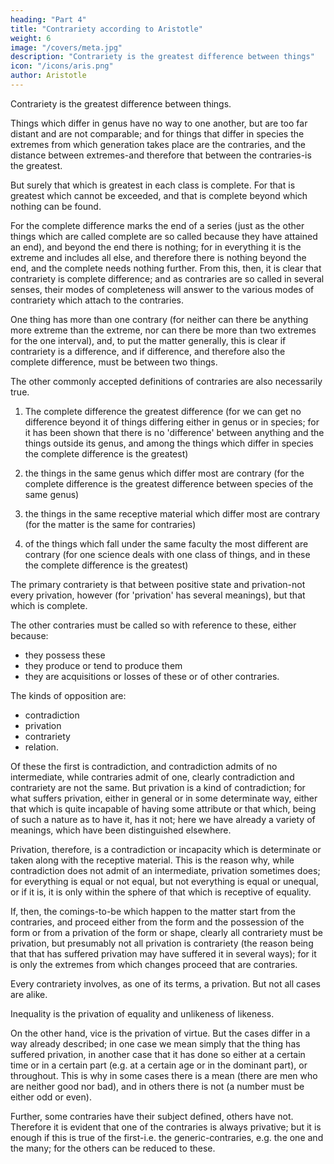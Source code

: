 ```yaml
---
heading: "Part 4"
title: "Contrariety according to Aristotle"
weight: 6
image: "/covers/meta.jpg"
description: "Contrariety is the greatest difference between things"
icon: "/icons/aris.png"
author: Aristotle
---
```




Contrariety is the greatest difference between things. 

Things which differ in genus have no way to one another, but are too far distant and are not comparable; and for things that differ in species the extremes from which generation takes place are the contraries, and the distance between extremes-and therefore that between the contraries-is the greatest.

But surely that which is greatest in each class is complete. For that is greatest which cannot be exceeded, and that is complete beyond which nothing can be found. 

For the complete difference marks the end of a series (just as the other things which are called complete are so called because they have attained an end), and beyond the end there is nothing; for in everything it is the extreme and includes all else, and therefore there is nothing beyond the end, and the complete needs nothing further. From this, then, it is clear that contrariety is complete difference; and as contraries are so called in several senses, their modes of completeness will answer to the various modes of contrariety which attach to the contraries.

One thing has more than one contrary (for neither can there be anything more extreme than the extreme, nor can there be more than two extremes for the one interval), and, to put the matter generally, this is clear if contrariety is a difference, and if difference, and therefore also the complete difference, must be between two things.

The other commonly accepted definitions of contraries are also necessarily true. 

1. The complete difference the greatest difference (for we can get no difference beyond it of things differing either in genus or in species; for it has been shown that there is no 'difference' between anything and the things outside its genus, and among the things which differ in species the complete difference is the greatest)

2. the things in the same genus which differ most are contrary (for the complete difference is the greatest difference between species of the same genus)

3. the things in the same receptive material which differ most are contrary (for the matter is the same for contraries)

4. of the things which fall under the same faculty the most different are contrary (for one science deals with one class of things, and in these the complete difference is the greatest)

The primary contrariety is that between positive state and privation-not every privation, however (for 'privation' has several meanings), but that which is complete.

The other contraries must be called so with reference to these, either because:
- they possess these
- they produce or tend to produce them
- they are acquisitions or losses of these or of other contraries. 


The kinds of opposition are:
- contradiction
- privation
- contrariety
- relation. 

Of these the first is contradiction, and contradiction admits of no intermediate, while contraries admit of one, clearly contradiction and contrariety are not the same. But privation is a kind of contradiction; for what suffers privation, either in general or in some determinate way, either that which is quite incapable of having some attribute or that which, being of such a nature as to have it, has it not; here we have already a variety of meanings, which have been distinguished elsewhere. 

Privation, therefore, is a contradiction or incapacity which is determinate or taken along with the receptive material. This is the reason why, while contradiction does not admit of an intermediate, privation sometimes does; for everything is equal or not equal, but not everything is equal or unequal, or if it is, it is only within the sphere of that which is receptive of equality. 

If, then, the comings-to-be which happen to the matter start from the contraries, and proceed either from the form and the possession of the form or from a privation of the form or shape, clearly all contrariety must be privation, but presumably not all privation is contrariety (the reason being that that has suffered privation may have suffered it in several ways); for it is only the extremes from which changes proceed that are contraries.

Every contrariety involves, as one of its terms, a privation. But not all cases are alike. 

Inequality is the privation of equality and unlikeness of likeness. 

On the other hand, vice is the privation of virtue. But the cases differ in a way already described; in one case we mean simply that the thing has suffered privation, in another case that it has done so either at a certain time or in a certain part (e.g. at a certain age or in the dominant part), or throughout. This is why in some cases there is a mean (there are men who are neither good nor bad), and in others there is not (a number must be either odd or even). 

Further, some contraries have their subject defined, others have not. Therefore it is evident that one of the contraries is always privative; but it is enough if this is true of the first-i.e. the generic-contraries, e.g. the one and the many; for the others can be reduced to these.
